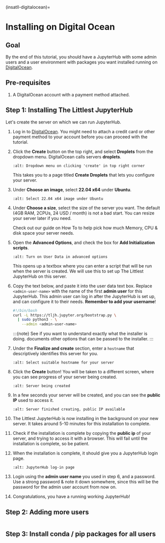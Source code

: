 (insatll-digitalocean)=

# Installing on Digital Ocean

## Goal

By the end of this tutorial, you should have a JupyterHub with some admin
users and a user environment with packages you want installed running on
[DigitalOcean](https://digitalocean.com).

## Pre-requisites

1. A DigitalOcean account with a payment method attached.

## Step 1: Installing The Littlest JupyterHub

Let's create the server on which we can run JupyterHub.

1.  Log in to [DigitalOcean](https://digitalocean.com). You might need to
    attach a credit card or other payment method to your account before you
    can proceed with the tutorial.

2.  Click the **Create** button on the top right, and select **Droplets** from
    the dropdown menu. DigitalOcean calls servers **droplets**.

    ```{image} ../images/providers/digitalocean/create-menu.png
    :alt: Dropdown menu on clicking 'create' in top right corner
    ```

    This takes you to a page titled **Create Droplets** that lets you configure
    your server.

3.  Under **Choose an image**, select **22.04 x64** under **Ubuntu**.

    ```{image} ../images/providers/digitalocean/select-image.png
    :alt: Select 22.04 x64 image under Ubuntu
    ```

4.  Under **Choose a size**, select the size of the server you want. The default
    (4GB RAM, 2CPUs, 24 USD / month) is not a bad start. You can resize your server
    later if you need.

    Check out our guide on How To [](/howto/admin/resource-estimation) to help pick
    how much Memory, CPU & disk space your server needs.

5.  Open the **Advanced Options**, and check the box for **Add Initialization scripts**.

    ```{image} ../images/providers/digitalocean/additional-options.png
    :alt: Turn on User Data in advanced options
    ```

    This opens up a textbox where you can enter a script that will be run
    when the server is created. We will use this to set up The Littlest JupyterHub
    on this server.

6.  Copy the text below, and paste it into the user data text box. Replace
    `<admin-user-name>` with the name of the first **admin user** for this
    JupyterHub. This admin user can log in after the JupyterHub is set up, and
    can configure it to their needs. **Remember to add your username**!

    ```bash
    #!/bin/bash
    curl -L https://tljh.jupyter.org/bootstrap.py \
      | sudo python3 - \
        --admin <admin-user-name>
    ```

    :::{note}
    See [](/topic/installer-actions) if you want to understand exactly what the installer is doing.
    [](/topic/customizing-installer) documents other options that can be passed to the installer.
    :::

7.  Under the **Finalize and create** section, enter a `hostname` that descriptively
    identifies this server for you.

    ```{image} ../images/providers/digitalocean/hostname.png
    :alt: Select suitable hostname for your server
    ```

8.  Click the **Create** button! You will be taken to a different screen,
    where you can see progress of your server being created.

    ```{image} ../images/providers/digitalocean/server-create-wait.png
    :alt: Server being created
    ```

9.  In a few seconds your server will be created, and you can see the **public IP**
    used to access it.

    ```{image} ../images/providers/digitalocean/server-create-done.png
    :alt: Server finished creating, public IP available
    ```

10. The Littlest JupyterHub is now installing in the background on your new server.
    It takes around 5-10 minutes for this installation to complete.

11. Check if the installation is complete by copying the **public ip**
    of your server, and trying to access it with a browser. This will fail until
    the installation is complete, so be patient.

12. When the installation is complete, it should give you a JupyterHub login page.

    ```{image} ../images/first-login.png
    :alt: JupyterHub log-in page
    ```

13. Login using the **admin user name** you used in step 6, and a password. Use a
    strong password & note it down somewhere, since this will be the password for
    the admin user account from now on.

14. Congratulations, you have a running working JupyterHub!

## Step 2: Adding more users

```{include} add-users.md

```

## Step 3: Install conda / pip packages for all users

```{include} add-packages.md

```

